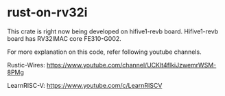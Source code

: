 # rust-on-rv32i

This crate is right now being developed on hifive1-revb board.
Hifive1-revb board has RV32IMAC core FE310-G002.

For more explanation on this code, refer following youtube channels.

Rustic-Wires:  https://www.youtube.com/channel/UCKlt4fIkiJzwemrWSM-8PMg

LearnRISC-V: https://www.youtube.com/c/LearnRISCV
